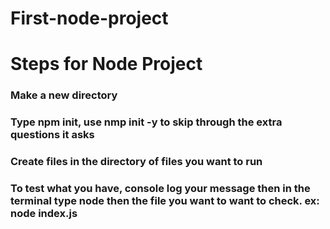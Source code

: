 # First-node-project
# Steps for Node Project

### Make a new directory
### Type npm init, use nmp init -y to skip through the extra questions it asks
### Create files in the directory of files you want to run
### To test what you have, console log your message then in the terminal type node then the file you want to want to check. ex: node index.js
